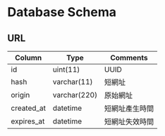 # Database Schema

## URL

| Column     | Type           | Comments |
| ---------- | -------------- | -------- |
| id         | uint(11)       | UUID |
| hash       | varchar(11)    | 短網址 |
| origin     | varchar(220)   | 原始網址 |
| created_at | datetime       | 短網址產生時間 |
| expires_at | datetime       | 短網址失效時間 |